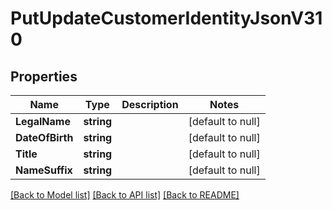 # PutUpdateCustomerIdentityJsonV310

## Properties
Name | Type | Description | Notes
------------ | ------------- | ------------- | -------------
**LegalName** | **string** |  | [default to null]
**DateOfBirth** | **string** |  | [default to null]
**Title** | **string** |  | [default to null]
**NameSuffix** | **string** |  | [default to null]

[[Back to Model list]](../README.md#documentation-for-models) [[Back to API list]](../README.md#documentation-for-api-endpoints) [[Back to README]](../README.md)


